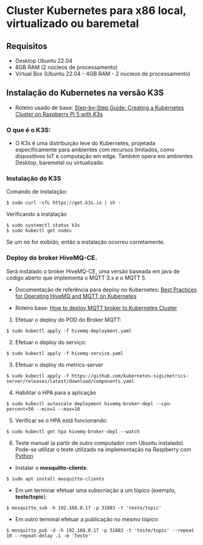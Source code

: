 # Cluster Kubernetes para x86 local, virtualizado ou baremetal

## Requisitos
- Desktop Ubuntu 22.04
- 8GB RAM (2 núcleos de processamento)
- Virtual Box (Ubuntu 22.04 - 4GB RAM - 2 núcleos de processamento)

## Instalação do Kubernetes na versão K3S

- Roteiro usado de base: [Step-by-Step Guide: Creating a Kubernetes Cluster on Raspberry Pi 5 with K3s](https://everythingdevops.dev/step-by-step-guide-creating-a-kubernetes-cluster-on-raspberry-pi-5-with-k3s/)

### O que é o K3S:

- O K3s é uma distribuição leve do Kubernetes, projetada especificamente para ambientes com recursos limitados, como dispositivos IoT e computação em edge. Também opera em ambientes Desktop, baremetal ou virtualizado.

### Instalação do K3S

Comando de instalação:

```
$ sudo curl -sfL https://get.k3s.io | sh -
```

Verificando a instalação

```
$ sudo systemctl status k3s
$ sudo kubectl get nodes
```

Se um nó for exibido, então a instalação ocorreu corretamente.

### Deploy do broker HiveMQ-CE.

Será instalado o broker HiveMQ-CE, uma versão baseada em java de código aberto que implementa o MQTT 3.x e o MQTT 5.

- Documentação de referência para deploy no Kubernetes: [Best Practices for Operating HiveMQ and MQTT on Kubernetes](https://www.hivemq.com/resources/best-practices-for-operating-hivemq-and-mqtt-on-kubernetes/)

- Roteiro base: [How to deploy MQTT broker to Kubernetes Cluster](https://techblogs.42gears.com/how-to-deploy-mqtt-broker-to-kubernetes-cluster/)

1. Efetuar o deploy do POD do Broker MQTT:

```
$ sudo kubectl apply -f hivemq-deployment.yaml 
```

2. Efetuar o deploy do serviço:

```
$ sudo kubectl apply -f hivemq-service.yaml 
```

3. Efetuar o deploy do metrics-server

```
$ sudo kubectl apply -f https://github.com/kubernetes-sigs/metrics-server/releases/latest/download/components.yaml
```

4. Habilitar o HPA para a aplicação

```
$ sudo kubectl autoscale deployment hivemq-broker-depl --cpu-percent=50 --min=1 --max=10

```

5. Verificar se o HPA está funcionando:

```
$ sudo kubectl get hpa hivemq-broker-depl --watch
```

6. Teste manual (a partir de outro computador com Ubuntu instalado). Pode-se utilizar o teste utilizado na implementação na Raspberry com [Python](../../python_test_program)

- Instalar o __mosquitto-clients__:

```
$ sudo apt install mosquitto-clients
```

- Em um terminar efetuar uma subscriação a um tópico (exemplo, __teste/topic__):

```
$ mosquitto_sub -h 192.168.0.17 -p 31883 -t 'teste/topic'
```

- Em outro terminal efetuar a publicação no mesmo tópico:

```
$ mosquitto_pub -d -h 192.168.0.17 -p 31883 -t 'teste/topic' --repeat 10 --repeat-delay .1 -m 'Teste'
```
